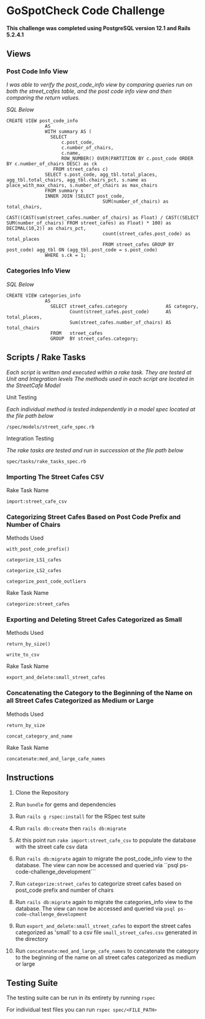 # GoSpotCheck Code Challenge

#### This challenge was completed using PostgreSQL version 12.1 and Rails 5.2.4.1

## Views

### Post Code Info View

*I was able to verify the post_code_info view by comparing queries run on both the street_cafes table, and the post code info view and then comparing the return values.*

*SQL Below*

```
CREATE VIEW post_code_info
              AS
              WITH summary AS (
                SELECT
                    c.post_code,
                    c.number_of_chairs,
                    c.name,
                    ROW_NUMBER() OVER(PARTITION BY c.post_code ORDER BY c.number_of_chairs DESC) as ck
                 FROM street_cafes c)
              SELECT s.post_code, agg_tbl.total_places, agg_tbl.total_chairs, agg_tbl.chairs_pct, s.name as place_with_max_chairs, s.number_of_chairs as max_chairs
              FROM summary s
              INNER JOIN (SELECT post_code,
                                   SUM(number_of_chairs) as total_chairs,
                                   CAST((CAST(sum(street_cafes.number_of_chairs) as Float) / CAST((SELECT SUM(number_of_chairs) FROM street_cafes) as Float) * 100) as DECIMAL(10,2)) as chairs_pct,
                                   count(street_cafes.post_code) as total_places
                                   FROM street_cafes GROUP BY post_code) agg_tbl ON (agg_tbl.post_code = s.post_code)
              WHERE s.ck = 1;
```
### Categories Info View

*SQL Below*

```
CREATE VIEW categories_info
              AS
                SELECT street_cafes.category              AS category,
                       Count(street_cafes.post_code)      AS total_places,
                       Sum(street_cafes.number_of_chairs) AS total_chairs
                FROM   street_cafes
                GROUP  BY street_cafes.category;
```

## Scripts / Rake Tasks

*Each script is written and executed within a rake task.*
*They are tested at Unit and Integration levels*
*The methods used in each script are located in the StreetCafe Model*

Unit Testing

*Each individual method is tested independently in a model spec located at the file path below*

```/spec/models/street_cafe_spec.rb```

Integration Testing

*The rake tasks are tested and run in succession at the file path below*

```spec/tasks/rake_tasks_spec.rb```

### Importing The Street Cafes CSV

Rake Task Name

```import:street_cafe_csv```

### Categorizing Street Cafes Based on Post Code Prefix and Number of Chairs

Methods Used

 ```with_post_code_prefix()``` 

 ```categorize_LS1_cafes```

 ```categorize_LS2_cafes```

 ```categorize_post_code_outliers```
 
 Rake Task Name
 
 ```categorize:street_cafes```

### Exporting and Deleting Street Cafes Categorized as Small

Methods Used

```return_by_size()```

```write_to_csv```

Rake Task Name

```export_and_delete:small_street_cafes```

### Concatenating the Category to the Beginning of the Name on all Street Cafes Categorized as Medium or Large

Methods Used

```return_by_size```

```concat_category_and_name```

Rake Task Name

```concatenate:med_and_large_cafe_names```


## Instructions

1. Clone the Repository

2. Run ```bundle``` for gems and dependencies

3. Run ```rails g rspec:install``` for the RSpec test suite

4. Run ```rails db:create``` then ```rails db:migrate``` 

5. At this point run ```rake import:street_cafe_csv``` to populate the database with the street cafe csv data

6. Run ```rails db:migrate``` again to migrate the post_code_info view to the database. The view can now be accessed and queried via ``psql ps-code-challenge_development```

7. Run ```categorize:street_cafes``` to categorize street cafes based on post_code prefix and number of chairs

8. Run ```rails db:migrate``` again to migrate the categories_info view to the database. The view can now be accessed and queried via ```psql ps-code-challenge_development```

9. Run ```export_and_delete:small_street_cafes``` to export the street cafes categorized as 'small' to a csv file ```small_street_cafes.csv``` generated in the directory

10. Run ```concatenate:med_and_large_cafe_names``` to concatenate the category to the beginning of the name on all street cafes categorized as medium or large

## Testing Suite

The testing suite can be run in its entirety by running ```rspec```

For individual test files you can run ```rspec spec/<FILE_PATH>```

